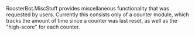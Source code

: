 RoosterBot.MiscStuff provides miscellaneous functionality that was requested by users. Currently this consists only of a counter module, which tracks the amount of time since a counter was last reset, as well as the "high-score" for each counter.